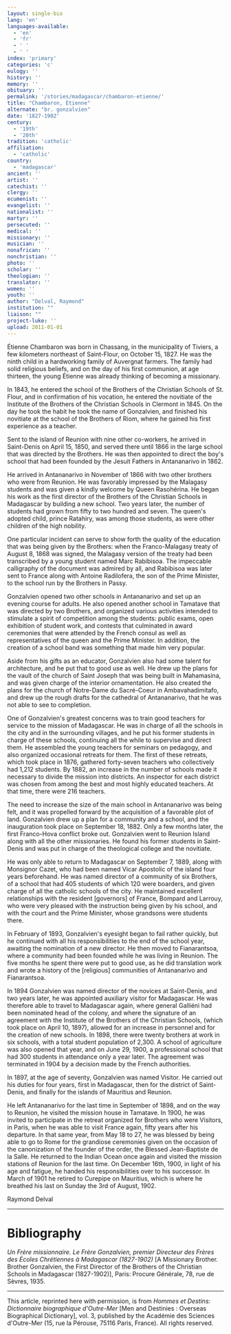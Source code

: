 ```yaml
---
layout: single-bio
lang: 'en'
languages-available:
  - 'en'
  - 'fr'
  - ' '
  - ' '
index: 'primary'
categories: 'c'
eulogy: ''
history: ''
memory: ''
obituary: ''
permalink: '/stories/madagascar/chambaron-etienne/'
title: "Chambaron, Etienne"
alternate: "br. gonzalvien"
date: '1827-1902'
century:
  - '19th'
  - '20th'
tradition: 'catholic'
affiliation:
  - 'catholic'
country:
  - 'madagascar'
ancient: ''
artist: ''
catechist: ''
clergy: ''
ecumenist: ''
evangelist: ''
nationalist: ''
martyr: ''
persecuted: ''
medical: ''
missionary: ''
musician: ''
nonafrican: ''
nonchristian: ''
photo: ''
scholar: ''
theologian: ''
translator: ''
women: ''
youth: ''
author: "Delval, Raymond"
institution: ""
liaison: ""
project-luke: ''
upload: 2011-01-01
---
```




Étienne Chambaron was born in Chassang, in the municipality of Tiviers, a few kilometers northeast of Saint-Flour, on October 15, 1827. He was the ninth child in a hardworking family of Auvergnat farmers. The family had solid religious beliefs, and on the day of his first communion, at age thirteen, the young Étienne was already thinking of becoming a missionary.

In 1843, he entered the school of the Brothers of the Christian Schools of St. Flour, and in confirmation of his vocation, he entered the novitiate of the Institute of the Brothers of the Christian Schools in Clermont in 1845. On the day he took the habit he took the name of Gonzalvien, and finished his novitiate at the school of the Brothers of Riom, where he gained his first experience as a teacher.

Sent to the island of Reunion with nine other co-workers, he arrived in Saint-Denis on April 15, 1850, and served there until 1866 in the large school that was directed by the Brothers. He was then appointed to direct the boy's school that had been founded by the Jesuit Fathers in Antananarivo in 1862.

He arrived in Antananarivo in November of 1866 with two other brothers who were from Reunion. He was favorably impressed by the Malagasy students and was given a kindly welcome by Queen Rasohérina. He began his work as the first director of the Brothers of the Christian Schools in Madagascar by building a new school. Two years later, the number of students had grown from fifty to two hundred and seven. The queen's adopted child, prince Ratahiry, was among those students, as were other children of the high nobility.

One particular incident can serve to show forth the quality of the education that was being given by the Brothers: when the Franco-Malagasy treaty of August 8, 1868 was signed, the Malagasy version of the treaty had been transcribed by a young student named Marc Rabibisoa. The impeccable calligraphy of the document was admired by all, and Rabibisoa was later sent to France along with Antoine Radilofera, the son of the Prime Minister, to the school run by the Brothers in Passy.

Gonzalvien opened two other schools in Antananarivo and set up an evening course for adults. He also opened another school in Tamatave that was directed by two Brothers, and organized various activities intended to stimulate a spirit of competition among the students: public exams, open exhibition of student work, and contests that culminated in award ceremonies that were attended by the French consul as well as representatives of the queen and the Prime Minister. In addition, the creation of a school band was something that made him very popular.

Aside from his gifts as an educator, Gonzalvien also had some talent for architecture, and he put that to good use as well. He drew up the plans for the vault of the church of Saint Joseph that was being built in Mahamasina, and was given charge of the interior ornamentation. He also created the plans for the church of Notre-Dame du Sacré-Coeur in Ambavahadimitafo, and drew up the rough drafts for the cathedral of Antananarivo, that he was not able to see to completion.

One of Gonzalvien's greatest concerns was to train good teachers for service to the mission of Madagascar. He was in charge of all the schools in the city and in the surrounding villages, and he put his former students in charge of these schools, continuing all the while to supervise and direct them. He assembled the young teachers for seminars on pedagogy, and also organized occasional retreats for them. The first of these retreats, which took place in 1876, gathered forty-seven teachers who collectively had 1,212 students. By 1882, an increase in the number of schools made it necessary to divide the mission into districts. An inspector for each district was chosen from among the best and most highly educated teachers. At that time, there were 216 teachers.

The need to increase the size of the main school in Antananarivo was being felt, and it was propelled forward by the acquisition of a favorable plot of land. Gonzalvien drew up a plan for a community and a school, and the inauguration took place on September 18, 1882. Only a few months later, the first Franco-Hova conflict broke out. Gonzalvien went to Reunion Island along with all the other missionaries. He found his former students in Saint-Denis and was put in charge of the theological college and the novitiate.

He was only able to return to Madagascar on September 7, 1889, along with Monsignor Cazet, who had been named Vicar Apostolic of the island four years beforehand. He was named director of a community of six Brothers, of a school that had 405 students of which 120 were boarders, and given charge of all the catholic schools of the city. He maintained excellent relationships with the resident [governors] of France, Bompard and Larrouy, who were very pleased with the instruction being given by his school, and with the court and the Prime Minister, whose grandsons were students there.

In February of 1893, Gonzalvien's eyesight began to fail rather quickly, but he continued with all his responsibilities to the end of the school year, awaiting the nomination of a new director. He then moved to Fianarantsoa, where a community had been founded while he was living in Reunion. The five months he spent there were put to good use, as he did translation work and wrote a history of the [religious] communities of Antananarivo and Fianarantsoa.

In 1894 Gonzalvien was named director of the novices at Saint-Denis, and two years later, he was appointed auxiliary visitor for Madagascar. He was therefore able to travel to Madagascar again, where general Galliéni had been nominated head of the colony, and where the signature of an agreement with the Institute of the Brothers of the Christian Schools, (which took place on April 10, 1897), allowed for an increase in personnel and for the creation of new schools. In 1898, there were twenty brothers at work in six schools, with a total student population of 2,300. A school of agriculture was also opened that year, and on June 29, 1900, a professional school that had 300 students in attendance only a year later. The agreement was terminated in 1904 by a decision made by the French authorities.

In 1897, at the age of seventy, Gonzalvien was named Visitor. He carried out his duties for four years, first in Madagascar, then for the district of Saint-Denis, and finally for the islands of Mauritius and Reunion.

He left Antananarivo for the last time in September of 1898, and on the way to Reunion, he visited the mission house in Tamatave. In 1900, he was invited to participate in the retreat organized for Brothers who were Visitors, in Paris, when he was able to visit France again, fifty years after his departure. In that same year, from May 18 to 27, he was blessed by being able to go to Rome for the grandiose ceremonies given on the occasion of the canonization of the founder of the order, the Blessed Jean-Baptiste de la Salle. He returned to the Indian Ocean once again and visited the mission stations of Reunion for the last time. On December 16th, 1900, in light of his age and fatigue, he handed his responsibilities over to his successor. In March of 1901 he retired to Curepipe on Mauritius, which is where he breathed his last on Sunday the 3rd of August, 1902.

Raymond Delval

---

# Bibliography

*Un Frère missionnaire. Le Frère Gonzalvien, premier Directeur des Frères des Écoles Chrétiennes à Madagascar (1827-1902)* [A Missionary Brother. Brother Gonzalvien, the First Director of the Brothers of the Christian Schools in Madagascar (1827-1902)], Paris: Procure Générale, 78, rue de Sèvres, 1935.

---

This article, reprinted here with permission, is from *Hommes et Destins: Dictionnaire biographique d'Outre-Mer* [Men and Destinies : Overseas Biographical Dictionary], vol. 3, published by the Académie des Sciences d'Outre-Mer (15, rue la Pérouse, 75116 Paris, France). All rights reserved.